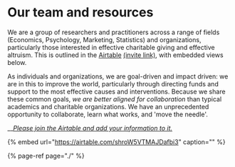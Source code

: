 # Our team and resources

We are a group of researchers and practitioners across a range of fields \(Economics, Psychology, Marketing, Statistics\) and organizations, particularly those interested in effective charitable giving and effective altruism. This is outlined in the [Airtable](https://airtable.com/invite/l?inviteId=invrYLQD6MCwj5tzF&inviteToken=756e551c2eb2be11add77811fa080f3ac80c5adc68b402c5dcbbc4a16684b836&utm_source=email) [\(invite link\)](https://airtable.com/invite/l?inviteId=invrYLQD6MCwj5tzF&inviteToken=756e551c2eb2be11add77811fa080f3ac80c5adc68b402c5dcbbc4a16684b836&utm_source=email), with embedded views below.

As individuals and organizations, we are goal-driven and impact driven: we are in this to improve the world, particularly through directing funds and support to the most effective causes and interventions. Because we share these common goals, _we are better aligned for collaboration_ than typical academics and charitable organizations. We have an unprecedented opportunity to collaborate, learn what works, and 'move the needle'.

\_\_[_Please join the Airtable and add your information to it._](https://airtable.com/invite/l?inviteId=invrYLQD6MCwj5tzF&inviteToken=756e551c2eb2be11add77811fa080f3ac80c5adc68b402c5dcbbc4a16684b836&utm_source=email)

{% embed url="https://airtable.com/shroW5VTMAJDafbi3" caption="" %}

{% page-ref page="./" %}

